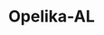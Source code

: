 ---
title: Opelika-AL
slug: opelika-al
f_state:
- cms/state/alabama.md
f_locations:
- cms/payday-loan/advance-america-1144.md
- cms/payday-loan/advance-america-1145.md
- cms/payday-loan/advance-america-1146.md
- cms/payday-loan/advance-america-1147.md
- cms/payday-loan/advance-america-1148.md
- cms/payday-loan/approved-cash-advance-4689.md
- cms/payday-loan/auburn-opelika-check-cashing-4924.md
- cms/payday-loan/cash-express-7144.md
- cms/payday-loan/cash-express-7145.md
- cms/payday-loan/check-into-cash-11498.md
- cms/payday-loan/check-into-cash-12959.md
- cms/payday-loan/check-into-cash-inc-13033.md
- cms/payday-loan/eagle-title-loans-16458.md
- cms/payday-loan/emergi-cash-inc-16793.md
- cms/payday-loan/money-mart-21349.md
- cms/payday-loan/opelika-check-cashing-23307.md
- cms/payday-loan/th-e-cash-station-27288.md
- cms/payday-loan/th-e-money-store-27582.md
updated-on: '2024-05-30T13:41:28.615Z'
created-on: '2024-05-30T13:41:28.615Z'
published-on: '2024-05-30T13:54:32.469Z'
f_city: Opelika
layout: '[city].html'
tags: city
---